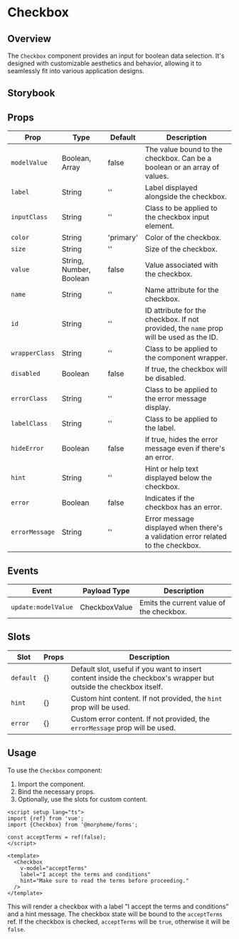 # Checkbox

## Overview

The `Checkbox` component provides an input for boolean data selection. It's designed with customizable aesthetics and behavior, allowing it to seamlessly fit into various application designs.

## Storybook

<LivePreview src="experimental-forms-checkbox--docs" hide-nav />

## Props

| Prop           | Type                    | Default   | Description                                                                             |
| -------------- | ----------------------- | --------- | --------------------------------------------------------------------------------------- |
| `modelValue`   | Boolean, Array          | false     | The value bound to the checkbox. Can be a boolean or an array of values.                |
| `label`        | String                  | ''        | Label displayed alongside the checkbox.                                                 |
| `inputClass`   | String                  | ''        | Class to be applied to the checkbox input element.                                      |
| `color`        | String                  | 'primary' | Color of the checkbox.                                                                  |
| `size`         | String                  | ''        | Size of the checkbox.                                                                   |
| `value`        | String, Number, Boolean | false     | Value associated with the checkbox.                                                     |
| `name`         | String                  | ''        | Name attribute for the checkbox.                                                        |
| `id`           | String                  | ''        | ID attribute for the checkbox. If not provided, the `name` prop will be used as the ID. |
| `wrapperClass` | String                  | ''        | Class to be applied to the component wrapper.                                           |
| `disabled`     | Boolean                 | false     | If true, the checkbox will be disabled.                                                 |
| `errorClass`   | String                  | ''        | Class to be applied to the error message display.                                       |
| `labelClass`   | String                  | ''        | Class to be applied to the label.                                                       |
| `hideError`    | Boolean                 | false     | If true, hides the error message even if there's an error.                              |
| `hint`         | String                  | ''        | Hint or help text displayed below the checkbox.                                         |
| `error`        | Boolean                 | false     | Indicates if the checkbox has an error.                                                 |
| `errorMessage` | String                  | ''        | Error message displayed when there's a validation error related to the checkbox.        |

## Events

| Event               | Payload Type  | Description                              |
| ------------------- | ------------- | ---------------------------------------- |
| `update:modelValue` | CheckboxValue | Emits the current value of the checkbox. |

## Slots

| Slot      | Props | Description                                                                                                       |
| --------- | ----- | ----------------------------------------------------------------------------------------------------------------- |
| `default` | {}    | Default slot, useful if you want to insert content inside the checkbox's wrapper but outside the checkbox itself. |
| `hint`    | {}    | Custom hint content. If not provided, the `hint` prop will be used.                                               |
| `error`   | {}    | Custom error content. If not provided, the `errorMessage` prop will be used.                                      |

## Usage

To use the `Checkbox` component:

1. Import the component.
2. Bind the necessary props.
3. Optionally, use the slots for custom content.

```vue
<script setup lang="ts">
import {ref} from 'vue';
import {Checkbox} from '@morpheme/forms';

const acceptTerms = ref(false);
</script>

<template>
  <Checkbox
    v-model="acceptTerms"
    label="I accept the terms and conditions"
    hint="Make sure to read the terms before proceeding."
  />
</template>
```

This will render a checkbox with a label "I accept the terms and conditions" and a hint message. The checkbox state will be bound to the `acceptTerms` ref. If the checkbox is checked, `acceptTerms` will be `true`, otherwise it will be `false`.
